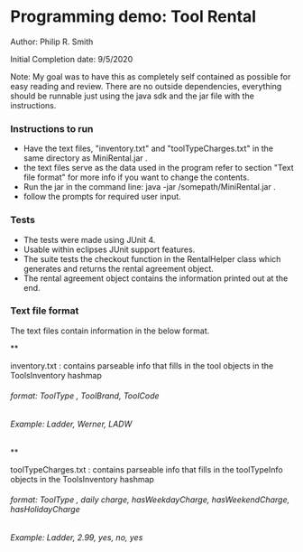 # Programming demo: Tool Rental
Author: Philip R. Smith

Initial Completion date: 9/5/2020

Note: My goal was to have this as completely self contained as possible for easy reading and review. There are no outside dependencies, everything should be runnable just using the java sdk and the jar file with the instructions.

### Instructions to run
- Have the text files, "inventory.txt" and "toolTypeCharges.txt" in the same directory as MiniRental.jar .
- the text files serve as the data used in the program refer to section "Text file format" for more info if you want to change the contents.
- Run the jar in the command line: java -jar /somepath/MiniRental.jar .
- follow the prompts for required user input.

### Tests
- The tests were made using JUnit 4. 
- Usable within eclipses JUnit support features.
- The suite tests the checkout function in the RentalHelper class which generates and returns the rental agreement object.
- The rental agreement object contains the information printed out at the end.

### Text file format

The text files contain information in the below format.

**

inventory.txt : contains parseable info that fills in the tool objects in the ToolsInventory hashmap

###### format: ToolType , ToolBrand, ToolCode
###### Example: Ladder, Werner, LADW

**

toolTypeCharges.txt : contains parseable info that fills in the toolTypeInfo objects in the ToolsInventory hashmap

###### format: ToolType , daily charge, hasWeekdayCharge, hasWeekendCharge, hasHolidayCharge
###### Example: Ladder, 2.99, yes, no, yes

